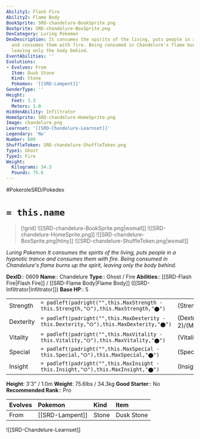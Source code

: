 ```yaml
---
Ability1: Flash Fire
Ability2: Flame Body
BookSprite: SRD-chandelure-BookSprite.png
BoxSprite: SRD-chandelure-BoxSprite.png
DexCategory: Luring Pokemon
DexDescription: It consumes the spirits of the living, puts people in a hypnotic trance
  and consumes them with fire. Being consumed in Chandelure's flame burns up the spirit,
  leaving only the body behind.
EventAbilities: ''
Evolutions:
- Evolves: From
  Item: Dusk Stone
  Kind: Stone
  Pokemon: '[[SRD-Lampent]]'
GenderType: ''
Height:
  Feet: 3.3
  Meters: 1.0
HiddenAbility: Infiltrator
HomeSprite: SRD-chandelure-HomeSprite.png
Image: chandelure.png
Learnset: '[[SRD-Chandelure-Learnset]]'
Legendary: 'No'
Number: 609
ShuffleToken: SRD-chandelure-ShuffleToken.png
Type1: Ghost
Type2: Fire
Weight:
  Kilograms: 34.3
  Pounds: 75.6
---
```


#PokeroleSRD/Pokedex

# `= this.name`

> [!grid]
> ![[SRD-chandelure-BookSprite.png|wsmall]]
> ![[SRD-chandelure-HomeSprite.png]]
> ![[SRD-chandelure-BoxSprite.png|htiny]]
> ![[SRD-chandelure-ShuffleToken.png|wsmall]]


*Luring Pokemon*
*It consumes the spirits of the living, puts people in a hypnotic trance and consumes them with fire. Being consumed in Chandelure's flame burns up the spirit, leaving only the body behind.*

**DexID**:: 0609
**Name**:: Chandelure
**Type**:: Ghost / Fire
**Abilities**:: [[SRD-Flash Fire|Flash Fire]] / [[SRD-Flame Body|Flame Body]] ([[SRD-Infiltrator|Infiltrator]])
**Base HP**:: 5

|           |                                                                                        |                                          |
| --------- | -------------------------------------------------------------------------------------- | ---------------------------------------- |
| Strength  | `= padleft(padright("",this.MaxStrength - this.Strength,"⭘"),this.MaxStrength,"⬤")`    | (Strength::2)/(MaxStrength::4)   |
| Dexterity | `= padleft(padright("",this.MaxDexterity - this.Dexterity,"⭘"),this.MaxDexterity,"⬤")` | (Dexterity:: 2)/(MaxDexterity::4) |
| Vitality  | `= padleft(padright("",this.MaxVitality - this.Vitality,"⭘"),this.MaxVitality,"⬤")`    | (Vitality::2)/(MaxVitality::5)   |
| Special   | `= padleft(padright("",this.MaxSpecial - this.Special,"⭘"),this.MaxSpecial,"⬤")`       | (Special::4)/(MaxSpecial::8)     |
| Insight   | `= padleft(padright("",this.MaxInsight - this.Insight,"⭘"),this.MaxInsight,"⬤")`       | (Insight::2)/(MaxInsight::5)     |

**Height**: 3'3" / 1.0m
**Weight**: 75.6lbs / 34.3kg
**Good Starter**:: No
**Recommended Rank**:: Pro

| Evolves   | Pokemon         | Kind   | Item       |
|:----------|:----------------|:-------|:-----------|
| From      | [[SRD-Lampent]] | Stone  | Dusk Stone |

![[SRD-Chandelure-Learnset]]